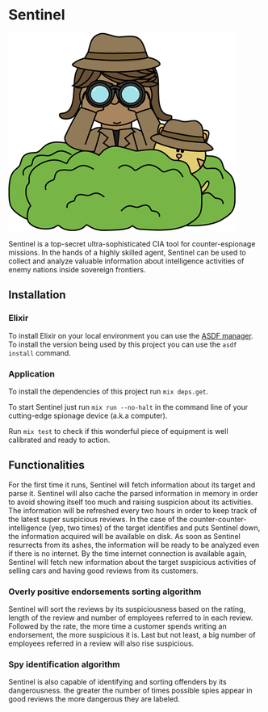 # Sentinel

![Sentinel](sentinel.png)

Sentinel is a top-secret ultra-sophisticated CIA tool for counter-espionage missions. In the hands of a highly skilled agent, Sentinel can be used to collect and analyze valuable information about intelligence activities of enemy nations inside sovereign frontiers.
## Installation
### Elixir

To install Elixir on your local environment you can use the [ASDF manager](https://asdf-vm.com/#/core-manage-asdf).
To install the version being used by this project you can use the `asdf install` command.

### Application

To install the dependencies of this project run `mix deps.get`.

To start Sentinel just run `mix run --no-halt` in the command line of your cutting-edge spionage device (a.k.a computer).

Run `mix test` to check if this wonderful piece of equipment is well calibrated and ready to action.
## Functionalities

For the first time it runs, Sentinel will fetch information about its target and parse it. Sentinel will also cache the parsed information in memory in order to avoid showing itself too much and raising suspicion about its activities. The information will be refreshed every two hours in order to keep track of the latest super suspicious reviews. In the case of the counter-counter-intelligence (yep, two times) of the target identifies and puts Sentinel down, the information acquired will be available on disk. As soon as Sentinel resurrects from its ashes, the information will be ready to be analyzed even if there is no internet. By the time internet connection is available again, Sentinel will fetch new information about the target suspicious activities of selling cars and having good reviews from its customers.

### Overly positive endorsements sorting algorithm

Sentinel will sort the reviews by its suspiciousness based on the rating, length of the review and number of employees referred to in each review. Followed by the rate, the more time a customer spends writing an endorsement, the more suspicious it is. Last but not least, a big number of employees referred in a review will also rise suspicious.

### Spy identification algorithm

Sentinel is also capable of identifying and sorting offenders by its dangerousness. the greater the number of times possible spies appear in good reviews the more dangerous they are labeled.